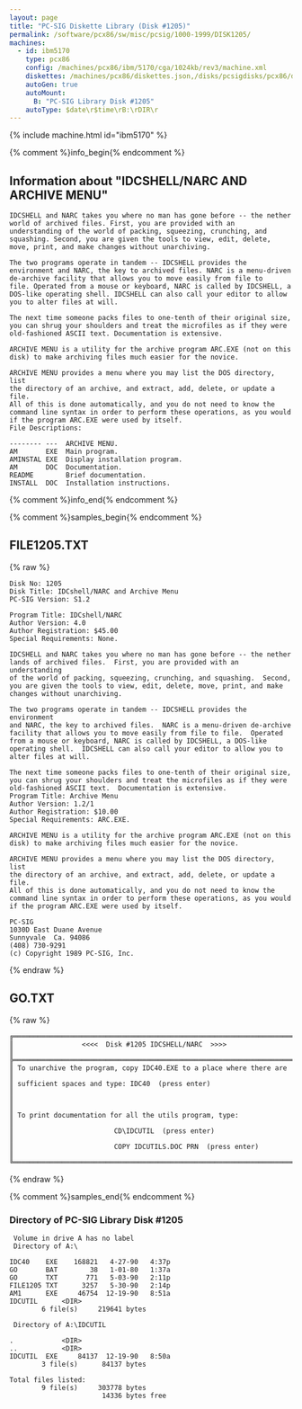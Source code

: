 ```yaml
---
layout: page
title: "PC-SIG Diskette Library (Disk #1205)"
permalink: /software/pcx86/sw/misc/pcsig/1000-1999/DISK1205/
machines:
  - id: ibm5170
    type: pcx86
    config: /machines/pcx86/ibm/5170/cga/1024kb/rev3/machine.xml
    diskettes: /machines/pcx86/diskettes.json,/disks/pcsigdisks/pcx86/diskettes.json
    autoGen: true
    autoMount:
      B: "PC-SIG Library Disk #1205"
    autoType: $date\r$time\rB:\rDIR\r
---
```


{% include machine.html id="ibm5170" %}

{% comment %}info_begin{% endcomment %}

## Information about "IDCSHELL/NARC AND ARCHIVE MENU"

    IDCSHELL and NARC takes you where no man has gone before -- the nether
    world of archived files. First, you are provided with an
    understanding of the world of packing, squeezing, crunching, and
    squashing. Second, you are given the tools to view, edit, delete,
    move, print, and make changes without unarchiving.
    
    The two programs operate in tandem -- IDCSHELL provides the
    environment and NARC, the key to archived files. NARC is a menu-driven
    de-archive facility that allows you to move easily from file to
    file. Operated from a mouse or keyboard, NARC is called by IDCSHELL, a
    DOS-like operating shell. IDCSHELL can also call your editor to allow
    you to alter files at will.
    
    The next time someone packs files to one-tenth of their original size,
    you can shrug your shoulders and treat the microfiles as if they were
    old-fashioned ASCII text. Documentation is extensive.
    
    ARCHIVE MENU is a utility for the archive program ARC.EXE (not on this
    disk) to make archiving files much easier for the novice.
    
    ARCHIVE MENU provides a menu where you may list the DOS directory, list
    the directory of an archive, and extract, add, delete, or update a file.
    All of this is done automatically, and you do not need to know the
    command line syntax in order to perform these operations, as you would
    if the program ARC.EXE were used by itself.
    File Descriptions:
    
    -------- ---  ARCHIVE MENU.
    AM       EXE  Main program.
    AMINSTAL EXE  Display installation program.
    AM       DOC  Documentation.
    README        Brief documentation.
    INSTALL  DOC  Installation instructions.
{% comment %}info_end{% endcomment %}

{% comment %}samples_begin{% endcomment %}

## FILE1205.TXT

{% raw %}
```
Disk No: 1205                                                           
Disk Title: IDCshell/NARC and Archive Menu                              
PC-SIG Version: S1.2                                                    
                                                                        
Program Title: IDCshell/NARC                                            
Author Version: 4.0                                                     
Author Registration: $45.00                                             
Special Requirements: None.                                             
                                                                        
IDCSHELL and NARC takes you where no man has gone before -- the nether  
lands of archived files.  First, you are provided with an understanding 
of the world of packing, squeezing, crunching, and squashing.  Second,  
you are given the tools to view, edit, delete, move, print, and make    
changes without unarchiving.                                            
                                                                        
The two programs operate in tandem -- IDCSHELL provides the environment 
and NARC, the key to archived files.  NARC is a menu-driven de-archive  
facility that allows you to move easily from file to file.  Operated    
from a mouse or keyboard, NARC is called by IDCSHELL, a DOS-like        
operating shell.  IDCSHELL can also call your editor to allow you to    
alter files at will.                                                    
                                                                        
The next time someone packs files to one-tenth of their original size,  
you can shrug your shoulders and treat the microfiles as if they were   
old-fashioned ASCII text.  Documentation is extensive.                  
Program Title: Archive Menu                                             
Author Version: 1.2/1                                                   
Author Registration: $10.00                                             
Special Requirements: ARC.EXE.                                          
                                                                        
ARCHIVE MENU is a utility for the archive program ARC.EXE (not on this  
disk) to make archiving files much easier for the novice.               
                                                                        
ARCHIVE MENU provides a menu where you may list the DOS directory, list 
the directory of an archive, and extract, add, delete, or update a file.
All of this is done automatically, and you do not need to know the      
command line syntax in order to perform these operations, as you would  
if the program ARC.EXE were used by itself.                             
                                                                        
PC-SIG                                                                  
1030D East Duane Avenue                                                 
Sunnyvale  Ca. 94086                                                    
(408) 730-9291                                                          
(c) Copyright 1989 PC-SIG, Inc.                                         
```
{% endraw %}

## GO.TXT

{% raw %}
```
╔═════════════════════════════════════════════════════════════════════════╗
║                 <<<<  Disk #1205 IDCSHELL/NARC  >>>>                    ║
╠═════════════════════════════════════════════════════════════════════════╣
║ To unarchive the program, copy IDC40.EXE to a place where there are     ║
║ sufficient spaces and type: IDC40  (press enter)                        ║
║                                                                         ║
║ To print documentation for all the utils program, type:                 ║
║                         CD\IDCUTIL  (press enter)                       ║
║                         COPY IDCUTILS.DOC PRN  (press enter)            ║
╚═════════════════════════════════════════════════════════════════════════╝
```
{% endraw %}

{% comment %}samples_end{% endcomment %}

### Directory of PC-SIG Library Disk #1205

     Volume in drive A has no label
     Directory of A:\

    IDC40    EXE    168821   4-27-90   4:37p
    GO       BAT        38   1-01-80   1:37a
    GO       TXT       771   5-03-90   2:11p
    FILE1205 TXT      3257   5-30-90   2:14p
    AM1      EXE     46754  12-19-90   8:51a
    IDCUTIL      <DIR>    
            6 file(s)     219641 bytes

     Directory of A:\IDCUTIL

    .            <DIR>    
    ..           <DIR>    
    IDCUTIL  EXE     84137  12-19-90   8:50a
            3 file(s)      84137 bytes

    Total files listed:
            9 file(s)     303778 bytes
                           14336 bytes free
